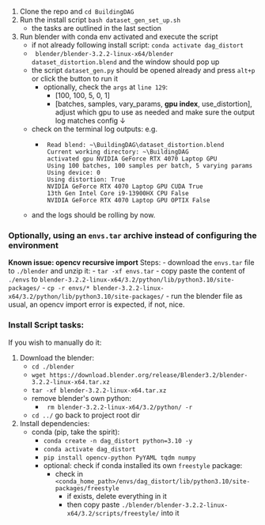 1. Clone the repo and `cd BuildingDAG`
2. Run the install script `bash dataset_gen_set_up.sh`
     - the tasks are outlined in the last section
3. Run blender with conda env activated and execute the script
     - if not already following install script: `conda activate dag_distort`
     - ` blender/blender-3.2.2-linux-x64/blender dataset_distortion.blend` and the window should pop up
     - the script `dataset_gen.py` should be opened already and press `alt+p` or click the button to run it
         - optionally, check the `args` at `line 129`: 
             - [100, 100, 5, 0, 1]
             - [batches, samples, vary_params, **gpu index**, use_distortion], adjust which gpu to use as needed and make sure the output log matches config ↓
     - check on the terminal log outputs: e.g. 
         - ```
            Read blend: ~\BuildingDAG\dataset_distortion.blend
            Current working directory: ~\BuildingDAG
            activated gpu NVIDIA GeForce RTX 4070 Laptop GPU
            Using 100 batches, 100 samples per batch, 5 varying params
            Using device: 0
            Using distortion: True
            NVIDIA GeForce RTX 4070 Laptop GPU CUDA True
            13th Gen Intel Core i9-13900HX CPU False
            NVIDIA GeForce RTX 4070 Laptop GPU OPTIX False
            ```
     - and the logs should be rolling by now. 
    
### Optionally, using an `envs.tar` archive instead of configuring the environment
**Known issue: opencv recursive import**
Steps: 
     - download the `envs.tar` file to `./blender` and unzip it: 
         - `tar -xf envs.tar`
     - copy paste the content of `./envs` to `blender-3.2.2-linux-x64/3.2/python/lib/python3.10/site-packages/`
        - `cp -r envs/* blender-3.2.2-linux-x64/3.2/python/lib/python3.10/site-packages/`
     - run the blender file as usual, an opencv import error is expected, if not, nice.

### Install Script tasks: 
If you wish to manually do it: 
1. Download the blender: 
     - `cd ./blender`
     - `wget https://download.blender.org/release/Blender3.2/blender-3.2.2-linux-x64.tar.xz`
     - `tar -xf blender-3.2.2-linux-x64.tar.xz`
     - remove blender's own python: 
         - ` rm blender-3.2.2-linux-x64/3.2/python/ -r`
     - `cd ../` go back to project root dir
2. Install dependencies: 
     - conda (pip, take the spirit): 
         - `conda create -n dag_distort python=3.10 -y`
         - `conda activate dag_distort`
         - `pip install opencv-python PyYAML tqdm numpy`
         - optional: check if conda installed its own `freestyle` package: 
             - check in `<conda_home_path>/envs/dag_distort/lib/python3.10/site-packages/freestyle`
                 - if exists, delete everything in it
                 - then copy paste `./blender/blender-3.2.2-linux-x64/3.2/scripts/freestyle/` into it

